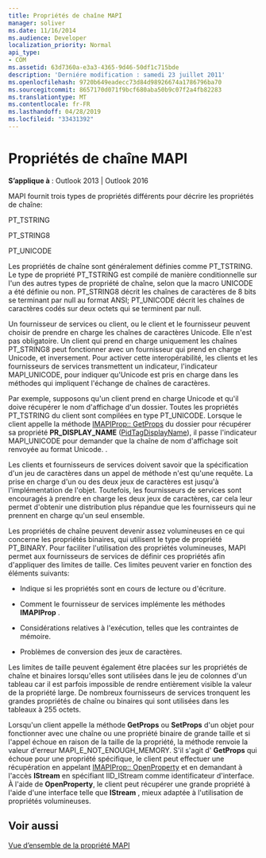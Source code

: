 ```yaml
---
title: Propriétés de chaîne MAPI
manager: soliver
ms.date: 11/16/2014
ms.audience: Developer
localization_priority: Normal
api_type:
- COM
ms.assetid: 63d7360a-e3a3-4365-9d46-50df1c715bde
description: 'Derniére modification : samedi 23 juillet 2011'
ms.openlocfilehash: 9720b649eadecc73d84d98926674a1786796ba70
ms.sourcegitcommit: 8657170d071f9bcf680aba50b9c07f2a4fb82283
ms.translationtype: MT
ms.contentlocale: fr-FR
ms.lasthandoff: 04/28/2019
ms.locfileid: "33431392"
---
```

# <a name="mapi-string-properties"></a>Propriétés de chaîne MAPI

  
  
**S’applique à** : Outlook 2013 | Outlook 2016 
  
MAPI fournit trois types de propriétés différents pour décrire les propriétés de chaîne:
  
PT_TSTRING
  
PT_STRING8
  
PT_UNICODE
  
Les propriétés de chaîne sont généralement définies comme PT_TSTRING. Le type de propriété PT_TSTRING est compilé de manière conditionnelle sur l'un des autres types de propriété de chaîne, selon que la macro UNICODE a été définie ou non. PT_STRING8 décrit les chaînes de caractères de 8 bits se terminant par null au format ANSI; PT_UNICODE décrit les chaînes de caractères codés sur deux octets qui se terminent par null. 
  
Un fournisseur de services ou client, ou le client et le fournisseur peuvent choisir de prendre en charge les chaînes de caractères Unicode. Elle n'est pas obligatoire. Un client qui prend en charge uniquement les chaînes PT_STRING8 peut fonctionner avec un fournisseur qui prend en charge Unicode, et inversement. Pour activer cette interopérabilité, les clients et les fournisseurs de services transmettent un indicateur, l'indicateur MAPI_UNICODE, pour indiquer qu'Unicode est pris en charge dans les méthodes qui impliquent l'échange de chaînes de caractères. 
  
Par exemple, supposons qu'un client prend en charge Unicode et qu'il doive récupérer le nom d'affichage d'un dossier. Toutes les propriétés PT_TSTRING du client sont compilées en type PT_UNICODE. Lorsque le client appelle la méthode [IMAPIProp:: GetProps](imapiprop-getprops.md) du dossier pour récupérer sa propriété **PR_DISPLAY_NAME** ([PidTagDisplayName](pidtagdisplayname-canonical-property.md)), il passe l'indicateur MAPI_UNICODE pour demander que la chaîne de nom d'affichage soit renvoyée au format Unicode. . 
  
Les clients et fournisseurs de services doivent savoir que la spécification d'un jeu de caractères dans un appel de méthode n'est qu'une requête. La prise en charge d'un ou des deux jeux de caractères est jusqu'à l'implémentation de l'objet. Toutefois, les fournisseurs de services sont encouragés à prendre en charge les deux jeux de caractères, car cela leur permet d'obtenir une distribution plus répandue que les fournisseurs qui ne prennent en charge qu'un seul ensemble. 
  
Les propriétés de chaîne peuvent devenir assez volumineuses en ce qui concerne les propriétés binaires, qui utilisent le type de propriété PT_BINARY. Pour faciliter l'utilisation des propriétés volumineuses, MAPI permet aux fournisseurs de services de définir ces propriétés afin d'appliquer des limites de taille. Ces limites peuvent varier en fonction des éléments suivants:
  
- Indique si les propriétés sont en cours de lecture ou d'écriture.
    
- Comment le fournisseur de services implémente les méthodes **IMAPIProp** . 
    
- Considérations relatives à l'exécution, telles que les contraintes de mémoire.
    
- Problèmes de conversion des jeux de caractères. 
    
Les limites de taille peuvent également être placées sur les propriétés de chaîne et binaires lorsqu'elles sont utilisées dans le jeu de colonnes d'un tableau car il est parfois impossible de rendre entièrement visible la valeur de la propriété large. De nombreux fournisseurs de services tronquent les grandes propriétés de chaîne ou binaires qui sont utilisées dans les tableaux à 255 octets. 
  
Lorsqu'un client appelle la méthode **GetProps** ou **SetProps** d'un objet pour fonctionner avec une chaîne ou une propriété binaire de grande taille et si l'appel échoue en raison de la taille de la propriété, la méthode renvoie la valeur d'erreur MAPI_E_NOT_ENOUGH_MEMORY. S'il s'agit d' **GetProps** qui échoue pour une propriété spécifique, le client peut effectuer une récupération en appelant [IMAPIProp:: OpenProperty](imapiprop-openproperty.md) et en demandant à l'accès **IStream** en spécifiant IID_IStream comme identificateur d'interface. À l'aide de **OpenProperty**, le client peut récupérer une grande propriété à l'aide d'une interface telle que **IStream** , mieux adaptée à l'utilisation de propriétés volumineuses. 
  
## <a name="see-also"></a>Voir aussi



[Vue d’ensemble de la propriété MAPI](mapi-property-overview.md)


